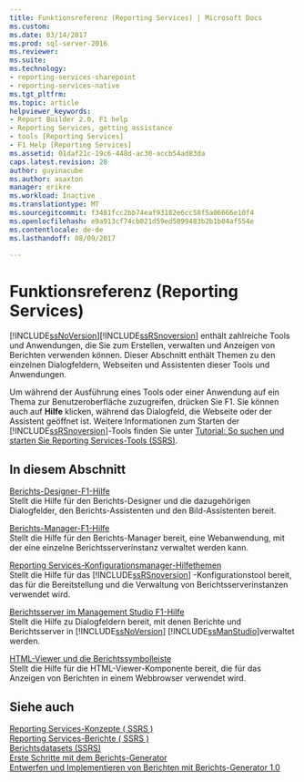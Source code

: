 ```yaml
---
title: Funktionsreferenz (Reporting Services) | Microsoft Docs
ms.custom: 
ms.date: 03/14/2017
ms.prod: sql-server-2016
ms.reviewer: 
ms.suite: 
ms.technology:
- reporting-services-sharepoint
- reporting-services-native
ms.tgt_pltfrm: 
ms.topic: article
helpviewer_keywords:
- Report Builder 2.0, F1 help
- Reporting Services, getting assistance
- tools [Reporting Services]
- F1 Help [Reporting Services]
ms.assetid: 01daf21c-19c6-448d-ac30-accb54ad83da
caps.latest.revision: 28
author: guyinacube
ms.author: asaxton
manager: erikre
ms.workload: Inactive
ms.translationtype: MT
ms.sourcegitcommit: f3481fcc2bb74eaf93182e6cc58f5a06666e10f4
ms.openlocfilehash: e9a913cf74cb021d59ed5099483b2b1b04af554e
ms.contentlocale: de-de
ms.lasthandoff: 08/09/2017

---
```

# <a name="feature-reference-reporting-services"></a>Funktionsreferenz (Reporting Services)
  [!INCLUDE[ssNoVersion](../includes/ssnoversion-md.md)][!INCLUDE[ssRSnoversion](../includes/ssrsnoversion-md.md)] enthält zahlreiche Tools und Anwendungen, die Sie zum Erstellen, verwalten und Anzeigen von Berichten verwenden können. Dieser Abschnitt enthält Themen zu den einzelnen Dialogfeldern, Webseiten und Assistenten dieser Tools und Anwendungen.  
  
 Um während der Ausführung eines Tools oder einer Anwendung auf ein Thema zur Benutzeroberfläche zuzugreifen, drücken Sie F1. Sie können auch auf **Hilfe** klicken, während das Dialogfeld, die Webseite oder der Assistent geöffnet ist. Weitere Informationen zum Starten der [!INCLUDE[ssRSnoversion](../includes/ssrsnoversion-md.md)]-Tools finden Sie unter [Tutorial: So suchen und starten Sie Reporting Services-Tools &#40;SSRS&#41;](../reporting-services/tools/tutorial-how-to-locate-and-start-reporting-services-tools-ssrs.md).  
  
## <a name="in-this-section"></a>In diesem Abschnitt  
 [Berichts-Designer-F1-Hilfe](../reporting-services/tools/report-designer-f1-help.md)  
 Stellt die Hilfe für den Berichts-Designer und die dazugehörigen Dialogfelder, den Berichts-Assistenten und den Bild-Assistenten bereit.  
  
 [Berichts-Manager-F1-Hilfe](http://msdn.microsoft.com/library/e0137273-85b8-45f0-83e5-38a50481768f)  
 Stellt die Hilfe für den Berichts-Manager bereit, eine Webanwendung, mit der eine einzelne Berichtsserverinstanz verwaltet werden kann.  
  
 [Reporting Services-Konfigurationsmanager-Hilfethemen](http://msdn.microsoft.com/library/7b6fb18e-ec39-4661-88e3-977ed64e2c82)  
 Stellt die Hilfe für das [!INCLUDE[ssRSnoversion](../includes/ssrsnoversion-md.md)] -Konfigurationstool bereit, das für die Bereitstellung und die Verwaltung von Berichtsserverinstanzen verwendet wird.  
  
 [Berichtsserver im Management Studio F1-Hilfe](../reporting-services/tools/report-server-in-management-studio-f1-help.md)  
 Stellt die Hilfe zu Dialogfeldern bereit, mit denen Berichte und Berichtsserver in [!INCLUDE[ssNoVersion](../includes/ssnoversion-md.md)] [!INCLUDE[ssManStudio](../includes/ssmanstudio-md.md)]verwaltet werden.  
  
 [HTML-Viewer und die Berichtssymbolleiste](../reporting-services/html-viewer-and-the-report-toolbar.md)  
 Stellt die Hilfe für die HTML-Viewer-Komponente bereit, die für das Anzeigen von Berichten in einem Webbrowser verwendet wird.  
  
## <a name="see-also"></a>Siehe auch  
 [Reporting Services-Konzepte &#40; SSRS &#41;](../reporting-services/reporting-services-concepts-ssrs.md)   
 [Reporting Services-Berichte &#40; SSRS &#41;](../reporting-services/reports/reporting-services-reports-ssrs.md)   
 [Berichtsdatasets &#40;SSRS&#41;](../reporting-services/report-data/report-datasets-ssrs.md)   
 [Erste Schritte mit dem Berichts-Generator](http://www.microsoft.com/download/en/details.aspx?id=29072)   
 [Entwerfen und Implementieren von Berichten mit Berichts-Generator 1.0](http://go.microsoft.com/fwlink/?LinkId=142601)  
  
  

